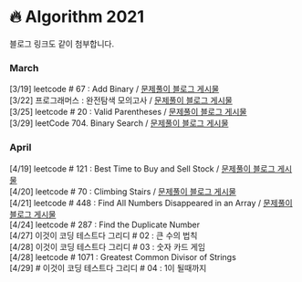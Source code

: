# 🔥 Algorithm 2021

블로그 링크도 같이 첨부합니다.

### March 
[3/19] leetcode # 67 : Add Binary / [문제풀이 블로그 게시물](https://velog.io/@mjhuh263/TIL-102-Algorithm-Leetcode-67.-Add-Binary)<br>
[3/22] 프로그래머스 : 완전탐색 모의고사  / [문제풀이 블로그 게시물](https://velog.io/@mjhuh263/TIL-107-Algorithm-%ED%94%84%EB%A1%9C%EA%B7%B8%EB%9E%98%EB%A8%B8%EC%8A%A4-%EC%99%84%EC%A0%84%ED%83%90%EC%83%89-%EB%AA%A8%EC%9D%98%EA%B3%A0%EC%82%AC)<br>
[3/25] leetcode # 20 : Valid Parentheses  / [문제풀이 블로그 게시물](https://velog.io/@mjhuh263/TIL-108-Algorithm-LeetCode-20.-Valid-Parentheses)<br>
[3/29] leetCode 704. Binary Search  / [문제풀이 블로그 게시물](https://velog.io/@mjhuh263/TIL-114-Algorithm-LeetCode-704.-Binary-Search)<br>

### April
[4/19] leetcode # 121 : Best Time to Buy and Sell Stock / [문제풀이 블로그 게시물](https://velog.io/@mjhuh263/TIL-116-Algorithm-LeetCode-121.-Best-Time-to-Buy-and-Sell-Stock)<br>
[4/20] leetcode # 70 : Climbing Stairs / [문제풀이 블로그 게시물](https://velog.io/@mjhuh263/TIL-118-Algorithm-70.-Climbing-Stairs)<br>
[4/21] leetcode # 448 : Find All Numbers Disappeared in an Array / [문제풀이 블로그 게시물](https://velog.io/@mjhuh263/TIL-120-Algorithm-448.-Find-All-Numbers-Disappeared-in-an-Array)<br>
[4/24] leetcode # 287 : Find the Duplicate Number<br>
[4/27] 이것이 코딩 테스트다 그리디 # 02 : 큰 수의 법칙 <br>
[4/28] 이것이 코딩 테스트다 그리디 # 03 : 숫자 카드 게임 <br>
[4/28] leetcode # 1071 : Greatest Common Divisor of Strings <br>
[4/29] # 이것이 코딩 테스트다 그리디 # 04 : 1이 될때까지 <br>